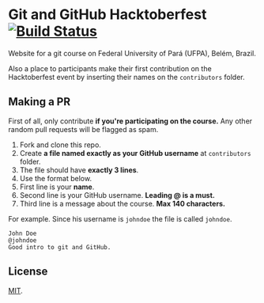 # Git and GitHub Hacktoberfest [![Build Status](https://travis-ci.org/CCSL-UFPA/git-and-github-hacktoberfest.svg?branch=master)](https://travis-ci.org/CCSL-UFPA/git-and-github-hacktoberfest)

Website for a git course on Federal University of Pará (UFPA), Belém, Brazil.

Also a place to participants make their first contribution on the
Hacktoberfest event by inserting their names on the `contributors`
folder.

## Making a PR

First of all, only contribute **if you're participating on the course.**
Any other random pull requests will be flagged as spam.

1. Fork and clone this repo.
2. Create **a file named exactly as your GitHub username** at `contributors` folder.
3. The file should have **exactly 3 lines**.
4. Use the format below.
5. First line is your **name**.
6. Second line is your GitHub username. **Leading @ is a must.**
7. Third line is a message about the course. **Max 140 characters.**

For example. Since his username is `johndoe` the file is called `johndoe`.

```
John Doe
@johndoe
Good intro to git and GitHub.
```

## License

[MIT](LICENSE).
